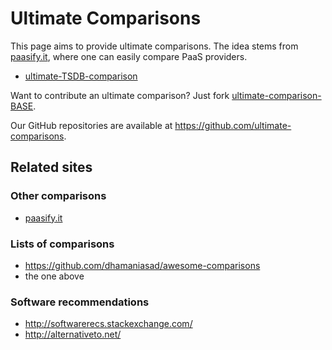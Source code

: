 ---
---

# Ultimate Comparisons

This page aims to provide ultimate comparisons.
The idea stems from [paasify.it](http://www.paasify.it/), where one can easily compare PaaS providers.

  * [ultimate-TSDB-comparison](https://github.com/ultimate-comparisons/ultimate-TSDB-comparison)

Want to contribute an ultimate comparison? Just fork [ultimate-comparison-BASE](https://github.com/ultimate-comparisons/ultimate-comparison-BASE).

Our GitHub repositories are available at <https://github.com/ultimate-comparisons>.

## Related sites

### Other comparisons
 * [paasify.it](http://www.paasify.it/)

### Lists of comparisons
 * <https://github.com/dhamaniasad/awesome-comparisons>
 * the one above

### Software recommendations
 * <http://softwarerecs.stackexchange.com/>
 * <http://alternativeto.net/>
